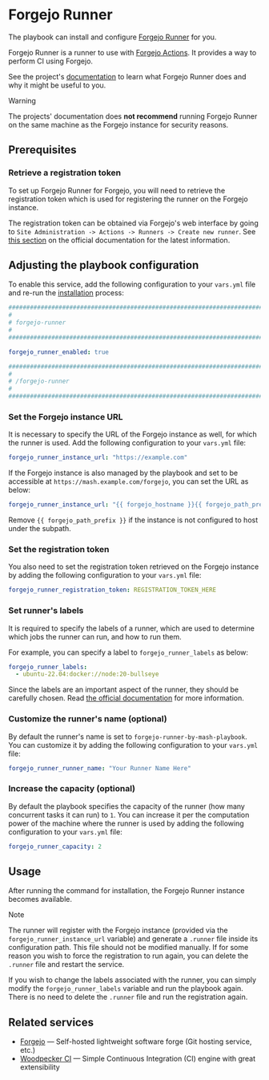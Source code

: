 <!--
SPDX-FileCopyrightText: 2020 - 2024 MDAD project contributors
SPDX-FileCopyrightText: 2020 - 2025 Slavi Pantaleev
SPDX-FileCopyrightText: 2020 Aaron Raimist
SPDX-FileCopyrightText: 2020 Chris van Dijk
SPDX-FileCopyrightText: 2020 Dominik Zajac
SPDX-FileCopyrightText: 2020 Mickaël Cornière
SPDX-FileCopyrightText: 2022 François Darveau
SPDX-FileCopyrightText: 2022 Julian Foad
SPDX-FileCopyrightText: 2022 Warren Bailey
SPDX-FileCopyrightText: 2023 Antonis Christofides
SPDX-FileCopyrightText: 2023 Felix Stupp
SPDX-FileCopyrightText: 2023 Julian-Samuel Gebühr
SPDX-FileCopyrightText: 2023 MASH project contributors
SPDX-FileCopyrightText: 2023 Pierre 'McFly' Marty
SPDX-FileCopyrightText: 2024 - 2025 Suguru Hirahara
SPDX-FileCopyrightText: 2024 Sergio Durigan Junior

SPDX-License-Identifier: AGPL-3.0-or-later
-->

# Forgejo Runner

The playbook can install and configure [Forgejo Runner](https://code.forgejo.org/forgejo/runner) for you.

Forgejo Runner is a runner to use with [Forgejo Actions](https://forgejo.org/docs/latest/admin/actions/). It provides a way to perform CI using Forgejo.

See the project's [documentation](https://forgejo.org/docs/latest/admin/actions/runner-installation/) to learn what Forgejo Runner does and why it might be useful to you.

> [!WARNING]
> The projects' documentation does **not recommend** running Forgejo Runner on the same machine as the Forgejo instance for security reasons.

## Prerequisites

### Retrieve a registration token

To set up Forgejo Runner for Forgejo, you will need to retrieve the registration token which is used for registering the runner on the Forgejo instance.

The registration token can be obtained via Forgejo's web interface by going to `Site Administration -> Actions -> Runners -> Create new runner`. See [this section](https://forgejo.org/docs/latest/admin/actions/runner-installation/#standard-registration) on the official documentation for the latest information.

## Adjusting the playbook configuration

To enable this service, add the following configuration to your `vars.yml` file and re-run the [installation](../installing.md) process:

```yaml
########################################################################
#                                                                      #
# forgejo-runner                                                       #
#                                                                      #
########################################################################

forgejo_runner_enabled: true

########################################################################
#                                                                      #
# /forgejo-runner                                                      #
#                                                                      #
########################################################################
```

### Set the Forgejo instance URL

It is necessary to specify the URL of the Forgejo instance as well, for which the runner is used. Add the following configuration to your `vars.yml` file:

```yaml
forgejo_runner_instance_url: "https://example.com"
```

If the Forgejo instance is also managed by the playbook and set to be accessible at `https://mash.example.com/forgejo`, you can set the URL as below:

```yaml
forgejo_runner_instance_url: "{{ forgejo_hostname }}{{ forgejo_path_prefix }}"
```

Remove `{{ forgejo_path_prefix }}` if the instance is not configured to host under the subpath.

### Set the registration token

You also need to set the registration token retrieved on the Forgejo instance by adding the following configuration to your `vars.yml` file:

```yaml
forgejo_runner_registration_token: REGISTRATION_TOKEN_HERE
```

### Set runner's labels

It is required to specify the labels of a runner, which are used to determine which jobs the runner can run, and how to run them.

For example, you can specify a label to `forgejo_runner_labels` as below:

```yaml
forgejo_runner_labels:
  - ubuntu-22.04:docker://node:20-bullseye
```

Since the labels are an important aspect of the runner, they should be carefully chosen. Read [the official documentation](https://forgejo.org/docs/latest/admin/actions/#choosing-labels) for more information.

### Customize the runner's name (optional)

By default the runner's name is set to `forgejo-runner-by-mash-playbook`. You can customize it by adding the following configuration to your `vars.yml` file:

```yaml
forgejo_runner_runner_name: "Your Runner Name Here"
```

### Increase the capacity (optional)

By default the playbook specifies the capacity of the runner (how many concurrent tasks it can run) to `1`. You can increase it per the computation power of the machine where the runner is used by adding the following configuration to your `vars.yml` file:

```yaml
forgejo_runner_capacity: 2
```

## Usage

After running the command for installation, the Forgejo Runner instance becomes available.

>[!NOTE]
> The runner will register with the Forgejo instance (provided via the `forgejo_runner_instance_url` variable) and generate a `.runner` file inside its configuration path. This file should not be modified manually. If for some reason you wish to force the registration to run again, you can delete the `.runner` file and restart the service.
>
> If you wish to change the labels associated with the runner, you can simply modify the `forgejo_runner_labels` variable and run the playbook again. There is no need to delete the `.runner` file and run the registration again.

## Related services

- [Forgejo](forgejo.md) — Self-hosted lightweight software forge (Git hosting service, etc.)
- [Woodpecker CI](woodpecker-ci.md) — Simple Continuous Integration (CI) engine with great extensibility
